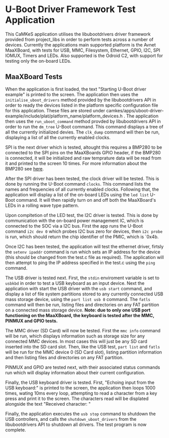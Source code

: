 <!--
  SPDX-License-Identifier: BSD-2-Clause
-->

# U-Boot Driver Framework Test Application

This CaMKeS application utilises the libubootdrivers driver framework provided from project_libs in order to perform tests across a number of devices. Currently the applications main supported platform is the Avnet MaaXBoard, with tests for USB, MMC, Filesystem, Ethernet, GPIO, I2C, SPI IOMUX, Timers and LEDs. Also supported is the Odroid C2, with support for testing only the on-board LEDs.

## MaaXBoard Tests

When the application is first loaded, the text "Starting U-Boot driver example" is printed to the screen. The application then uses the `initialise_uboot_drivers` method provided by the libubootdrivers API in order to ready the devices listed in the platform specific configuration file for this application. These files are stored under camkes/apps/uboot-driver-example/include/plat/platform_name/platform_devices.h . The application then uses the `run_uboot_command` method provded by libubootdrivers API in order to run the `dm_tree` U-Boot command. This command displays a tree of all the currently initialized devies. The `clk_dump` command will then be run, displaying a list of all the currently enabled clocks.

SPI is the next driver which is tested, altought this requires a BMP280 to be connected to the SPI pins on the MaaXBoards GPIO header, if the BMP280 is connected, it will be initialized and raw temprature data will be read from it and printed to the screen 10 times. For more information about the BMP280 see [here](https://github.com/sel4devkit/seL4-DevKit-Doc/blob/main/seL4-doc/src/appendices/spi_bmp280.md).

After the SPI driver has been tested, the clock driver will be tested. This is done by running the U-Boot command `clocks`. This command lists the names and frequencies of all currently enabled clocks. Following that, the application will display a list of the on-board LEDs using the `led list` U-Boot command. It will then rapidly turn on and off both the MaaXBoard's LEDs in a rolling wave type pattern.

Upon compltetion of the LED test, the I2C driver is tested. This is done by communication with the on-board power management IC, which is connected to the SOC via a I2C bus. First the app runs the U-Boot command `i2c dev 0` which probes I2C bus zero for devices, then `i2c probe` is run, which should return the chip identifier of the PMIC, which is `0x4b.

Once I2C has been tested, the application will test the ethernet driver, firtsly the `setenv ipaddr` command is run which sets an IP address for the device (this should be changed from the test.c file as required). The application will then attempt to ping the IP address specified in the test.c using the `ping` command.

The USB driver is tested next. First, the `stdin` enviroment variable is set to `usbkbd` in order to test a USB keyboard as an input device. Next the application with start the USB driver with the `usb start` command, and display a list of file system partitions stored to any currently connected USB mass storage device, using the `part list usb 0` command. The `fatls` command will then be run, listing files and directories on any FAT partition on a connected mass storage device. **Note: due to only one USB port functioning on the MaaXBoard, the keyboard is tested after the MMC, PINMUX and GPIO tests.**

The MMC driver (SD Card) will now be tested. First the `mmc info` command will be run, which displays information such as storage size for any connected MMC devices. In most cases this will just be any SD card inserted into the SD card slot. Then, like the USB test, `part list` and `fatls` will be run for the MMC device 0 (SD Card slot), listing partition information and then listing files and directories on any FAT partition.

PINMUX and GPIO are tested next, with their associated status commands run which will display information about their current configuration.

Finally, the USB keyboard driver is tested. First, "Echoing input from the USB keyboard:" is printed to the screen, the application then loops 1000 times, wating 10ms every loop, attempting to read a character from a key press and print it to the screen. The characters read will be displated alongside the text "Received character: "

Finally, the application executes the `usb stop` command to shutdown the USB controllers, and calls the `shutdown_uboot_drivers` from the libubootdrivers API to shutdown all drivers. The test program is now complete.
